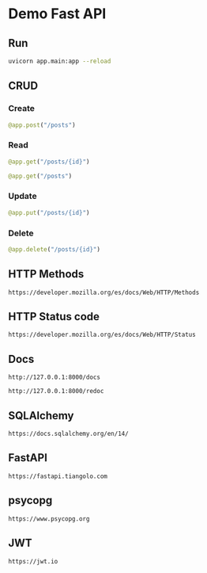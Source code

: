 # Demo Fast API

## Run

```bash
uvicorn app.main:app --reload
```

## CRUD

### Create

```python
@app.post("/posts")
```

### Read

```python
@app.get("/posts/{id}")
```

```python
@app.get("/posts")
```

### Update

```python
@app.put("/posts/{id}")
```

### Delete

```python
@app.delete("/posts/{id}")
```

## HTTP Methods

```http
https://developer.mozilla.org/es/docs/Web/HTTP/Methods
```

## HTTP Status code

```http
https://developer.mozilla.org/es/docs/Web/HTTP/Status
```

## Docs

```http
http://127.0.0.1:8000/docs
```

```http
http://127.0.0.1:8000/redoc
```

## SQLAlchemy

```http
https://docs.sqlalchemy.org/en/14/
```

## FastAPI

```http
https://fastapi.tiangolo.com
```

## psycopg

```http
https://www.psycopg.org
```

## JWT

```http
https://jwt.io
```
